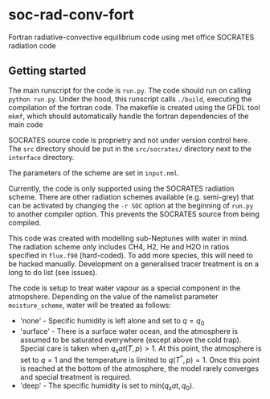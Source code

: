 # soc-rad-conv-fort
Fortran radiative-convective equilibrium code using met office SOCRATES radiation code

## Getting started
The main runscript for the code is `run.py`. The code should run on calling `python run.py`. Under the hood, this runscript calls `./build`, executing the compilation of the fortran code. The makefile is created using the GFDL tool `mkmf`, which should automatically handle the fortran dependencies of the main code

SOCRATES source code is proprietry and not under version control here. The `src` directory should be put in the `src/socrates/` directory next to the `interface` directory.

The parameters of the scheme are set in `input.nml`. 

Currently, the code is only supported using the SOCRATES radiation scheme. There are other radiation schemes available (e.g. semi-grey) that can be activated by changing the `-r SOC` option at the beginning of `run.py` to another compiler option. This prevents the SOCRATES source from being compiled.

This code was created with modelling sub-Neptunes with water in mind. The radiation scheme only includes CH4, H2, He and H2O in ratios specified in `flux.f90` (hard-coded). To add more species, this will need to be hacked manually. Development on a generalised tracer treatment is on a long to do list (see issues).

The code is setup to treat water vapour as a special component in the atmopshere. Depending on the value of the namelist parameter `moisture_scheme`, water will be treated as follows:

- 'none' - Specific humidity is left alone and set to $q = q_0$
- 'surface' - There is a surface water ocean, and the atmosphere is assumed to be saturated everywhere (except above the cold trap). Special care is taken when $q_sat(T,p)>1$. At this point, the atmosphere is set to $q=1$ and the temperature is limited to $q(T^*, p) = 1$. Once this point is reached at the bottom of the atmosphere, the model rarely converges and special treatment is required.
- 'deep' - The specific humidity is set to $\text{min}(q_sat, q_0)$. 

